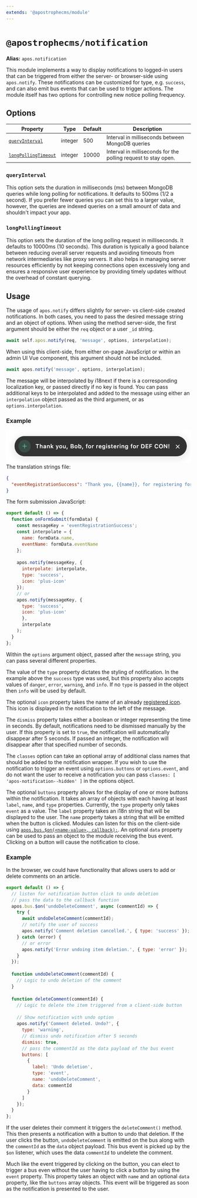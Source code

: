 ```yaml
---
extends: '@apostrophecms/module'
---
```


# `@apostrophecms/notification`

**Alias:** `apos.notification`

<AposRefExtends :module="$frontmatter.extends" />

This module implements a way to display notifications to logged-in users that can be triggered from either the server- or browser-side using `apos.notify`. These notifications can be customized for type, e.g. `success`, and can also emit bus events that can be used to trigger actions. The module itself has two options for controlling new notice polling frequency.

## Options

|  Property | Type | Default | Description |
|---|---|---|---|
| [`queryInterval`](#queryinterval) | integer | 500 | Interval in milliseconds between MongoDB queries |
| [`longPollingTimeout`](#longpollingtimeout) | integer | 10000 | Interval in milliseconds for the polling request to stay open. |

### `queryInterval`
This option sets the duration in milliseconds (ms) between MongoDB queries while long polling for notifications. It defaults to 500ms (1/2 a second). If you prefer fewer queries you can set this to a larger value, however, the queries are indexed queries on a small amount of data and shouldn't impact your app.

### `longPollingTimeout`
This option sets the duration of the long polling request in milliseconds. It defaults to 10000ms (10 seconds). This duration is typically a good balance between reducing overall server requests and avoiding timeouts from network intermediaries like proxy servers. It also helps in managing server resources efficiently by not keeping connections open excessively long and ensures a responsive user experience by providing timely updates without the overhead of constant querying.

## Usage
The usage of `apos.notify` differs slightly for server- vs client-side created notifications. In both cases, you need to pass the desired message string and an object of options. When using the method server-side, the first argument should be either the `req` object or a user `_id` string.

```javascript
await self.apos.notify(req, 'message', options, interpolation);
```
When using this client-side, from either on-page JavaScript or within an admin UI Vue component, this argument should not be included.

```javascript
await apos.notify('message', options, interpolation);
```
The message will be interpolated by i18next if there is a corresponding localization key, or passed directly if no key is found. You can pass additional keys to be interpolated and added to the message using either an `interpolation` object passed as the third argument, or as `options.interpolation`.

### Example
![A screenshot of the resulting notification from the code example](../../images/notification-success-message.png)
The translation strings file:
<AposCodeBlock>

```json
{
  "eventRegistrationSuccess": "Thank you, {{name}}, for registering for {{eventName}}!"
}
```
  <template v-slot:caption>
    modules/event/i18n/en.json
  </template>

</AposCodeBlock>

The form submission JavaScript:

<AposCodeBlock>

```javascript
export default () => {
  function onFormSubmit(formData) {
    const messageKey = 'eventRegistrationSuccess';
    const interpolate = {
      name: formData.name,
      eventName: formData.eventName
    };

    apos.notify(messageKey, {
      interpolate: interpolate,
      type: 'success',
      icon: 'plus-icon'
    });
    // or
    apos.notify(messageKey, {
      type: 'success',
      icon: 'plus-icon'
      },
      interpolate
    );
  }
};

```
  <template v-slot:caption>
    modules/event/ui/src/index.js
  </template>

</AposCodeBlock>

Within the `options` argument object, passed after the `message` string, you can pass several different properties.

The value of the `type` property dictates the styling of notification. In the example above the `success` type was used, but this property also accepts values of `danger`, `error`, `warning`, and `info`. If no `type` is passed in the object then `info` will be used by default.

The optional `icon` property takes the name of an already [registered icon](https://v3.docs.apostrophecms.org/reference/module-api/module-overview.html#icons). This icon is displayed in the notification to the left of the message.

The `dismiss` property takes either a boolean or integer representing the time in seconds. By default, notifications need to be dismissed manually by the user. If this property is set to `true`, the notification will automatically disappear after 5 seconds. If passed an integer, the notification will disappear after that specified number of seconds.

The `classes` option can take an optional array of additional class names that should be added to the notification wrapper. If you wish to use the notification to trigger an event using `options.buttons` or `options.event`, and do not want the user to receive a notification you can pass `classes: [ 'apos-notification--hidden' ]` in the options object.

The optional `buttons` property allows for the display of one or more buttons within the notification. It takes an array of objects with each having at least `label`, `name`, and `type` properties. Currently, the `type` property only takes `event` as a value. The `label` property takes an i18n string that will be displayed to the user. The `name` property takes a string that will be emitted when the button is clicked. Modules can listen for this on the client-side using [`apos.bus.$on(<name-value>, callback);`](https://v3.docs.apostrophecms.org/tutorials/admin-ui.html#adding-button-functionality). An optional `data` property can be used to pass an object to the module receiving the bus event. Clicking on a button will cause the notification to close.

### Example

In the browser, we could have functionality that allows users to add or delete comments on an article.

<AposCodeBlock>

```javascript
export default () => {
  // listen for notification button click to undo deletion
  // pass the data to the callback function
  apos.bus.$on('undoDeleteComment', async (commentId) => {
    try {
      await undoDeleteComment(commentId);
      // notify the user of success
      apos.notify('Comment deletion cancelled.', { type: 'success' });
    } catch (error) {
      // or error
      apos.notify('Error undoing item deletion.', { type: 'error' });
    }
  });

  function undoDeleteComment(commentId) {
    // Logic to undo deletion of the comment
  }

  function deleteComment(commentId) {
    // Logic to delete the item triggered from a client-side button

    // Show notification with undo option
    apos.notify('Comment deleted. Undo?', {
      type: 'warning',
      // dismiss undo notification after 5 seconds
      dismiss: true,
      // pass the commentId as the data payload of the bus event
      buttons: [
        {
          label: 'Undo deletion',
          type: 'event',
          name: 'undoDeleteComment',
          data: commentId
        }
      ]
    });
  }
};

```
  <template v-slot:caption>
    modules/article/ui/src/index.js
  </template>

</AposCodeBlock>

If the user deletes their comment it triggers the `deleteComment()` method. This then presents a notification with a button to undo that deletion. If the user clicks the button, `undoDeleteComment` is emitted on the bus along with the `commentId` as the `data` object payload. This bus event is picked up by the `$on` listener, which uses the data `commentId` to undelete the comment.

Much like the event triggered by clicking on the button, you can elect to trigger a bus even without the user having to click a button by using the `event` property. This property takes an object with `name` and an optional `data` property, like the `buttons` array objects. This event will be triggered as soon as the notification is presented to the user.